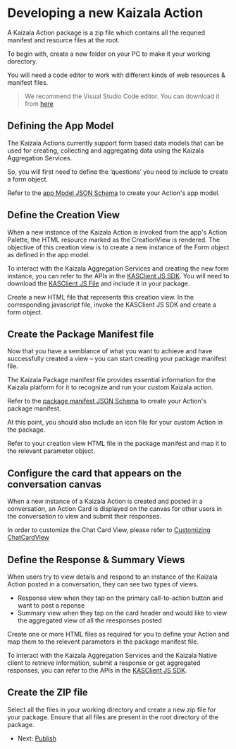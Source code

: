 # Developing a new Kaizala Action

A Kaizala Action package is a zip file which contains all the requried manifest and resource files at the root.

To begin with, create a new folder on your PC to make it your working dorectory.

You will need a code editor to work with different kinds of web resources & manifest files.

>   We recommend the Visual Studio Code editor. You can download it from [here](https://code.visualstudio.com/)

## Defining the App Model

The Kaizala Actions currently support form based data models that can be used for creating, collecting and aggregating data using the Kaizala Aggregation Services.

So, you will first need to define the ‘questions’ you need to include to create a form object.

Refer to the [app Model JSON Schema](appModel_schema.md) to create your Action's app model.

## Define the Creation View

When a new instance of the Kaizala Action is invoked from the app's Action Palette, the HTML resource marked as the CreationView is rendered. The objective of this creation view is to 
create a new instance of the Form object as defined in the app model. 

To interact with the Kaizala Aggregation Services and creating the new form instance, you can refer to the APIs in the [KASClient JS SDK](KASClient/README.md). You will need to 
download the [KASClient JS File](https://manage.kaiza.la/MiniApps/DownloadSDK) and include it in your package.

Create a new HTML file that represents this creation view. In the corresponding javascript file, invoke the KASClient JS SDK and create a form object.

## Create the Package Manifest file

Now that you have a semblance of what you want to achieve and have successfully created a view – you can start creating your package manifest file.

The Kaizala Package manifest file provides essential information for the Kaizala platform for it to recognize and run your custom Kaizala action.

Refer to the [package manifest JSON Schema](package_manifest_schema.md) to create your Action's package manifest.

At this point, you should also include an icon file for your custom Action in the package.

Refer to your creation view HTML file in the package manifest and map it to the relevant parameter object.

## Configure the card that appears on the conversation canvas

When a new instance of a Kaizala Action is created and posted in a conversation, an Action Card is displayed on the canvas for other users in the conversation to view and submit their responses.

In order to customize the Chat Card View, please refer to [Customizing ChatCardView](ChatCanvasCardView.md) 
## Define the Response & Summary Views

When users try to view details and respond to an instance of the Kaizala Action posted in a conversation, they can see two types of views.
*   Response view when they tap on the primary call-to-action button and want to post a reponse
*   Summary view when they tap on the card header and would like to view the aggregated view of all the reesponses posted

Create one or more HTML files as required for you to define your Action and map them to the relevent parameters in the package manifest file.

To interact with the Kaizala Aggregation Services and the Kaizala Native client to retrieve information, submit a response or get aggregated responses, you can refer to the APIs in the [KASClient JS SDK](KASClient/README.md).


## Create the ZIP file

Select all the files in your working directory and create a new zip file for your package. Ensure that all files are present in the root directory of the package.

*   Next: [Publish](publish.md)

